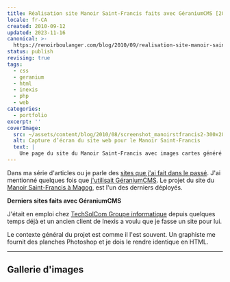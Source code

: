 ```yaml
---
title: Réalisation site Manoir Saint-Francis faits avec GéraniumCMS [2007]
locale: fr-CA
created: 2010-09-12
updated: 2023-11-16
canonical: >-
  https://renoirboulanger.com/blog/2010/09/realisation-site-manoir-saint-francis-faits-avec-geraniumcms-2007/
status: publish
revising: true
tags:
  - css
  - geranium
  - html
  - inexis
  - php
  - web
categories:
  - portfolio
excerpt: ''
coverImage:
  src: ~/assets/content/blog/2010/08/screenshot_manoirstfrancis2-300x285.png
  alt: Capture d’écran du site web pour le Manoir Saint-Francis
  text: |
    Une page du site du Manoir Saint-Francis avec images cartes généré par GéraniumCMS.
---
```


Dans ma série d'articles ou je parle des <a href="https://renoirboulanger.com/blog/category/portfolio/">sites que j'ai fait dans le passé</a>. J'ai mentionné quelques fois que <a href="https://renoirboulanger.com/blog/tag/GeraniumCMS/">j'utilisait GéraniumCMS</a>. Le projet du site du <a href="http://manoirstfrancis.com">Manoir Saint-Francis à Magog</a>, est l'un des derniers déployés.

<p><strong>Derniers sites faits avec GéraniumCMS</strong></p>

<p>J'était en emploi chez <a href="http://techsolcom.ca">TechSolCom Groupe informatique</a> depuis quelques temps déjà et un ancien client de Inexis a voulu que je fasse un site pour lui.</p>

<p>Le contexte général du projet est comme il l'est souvent. Un graphiste me fournit des planches Photoshop et je dois le rendre identique en HTML.</p>

---

## Gallerie d'images

<div style="overflow:hidden;clear:both;">

<app-image figcaption="Boutons mode édition" src="~/assets/content/blog/2010/08/screenshot_manoirstfrancis1_cms-150x150.png" data-larger-src="~/assets/content/blog/2010/08/screenshot_manoirstfrancis1_cms.png"></app-image>

<app-image src="~/assets/content/blog/2010/08/screenshot_manoirstfrancis1-150x150.png" data-larger-src="~/assets/content/blog/2010/08/screenshot_manoirstfrancis1.png" figcaption="Page accueil"></app-image>

<app-image src="~/assets/content/blog/2010/08/screenshot_manoirstfrancis2-150x150.png" data-larger-src="~/assets/content/blog/2010/08/screenshot_manoirstfrancis2.png" figcaption="Page avec images cartes"></app-image>

<app-image src="~/assets/content/blog/2010/08/screenshot_manoirstfrancis3-150x150.png" data-larger-src="~/assets/content/blog/2010/08/screenshot_manoirstfrancis3.png" figcaption="Focus sur image"></app-image>

</div>
